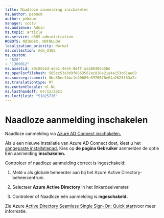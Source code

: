 ```yaml
---
title: Naadloze aanmelding inschakelen
ms.author: pebaum
author: pebaum
manager: scotv
ms.audience: Admin
ms.topic: article
ms.service: o365-administration
ROBOTS: NOINDEX, NOFOLLOW
localization_priority: Normal
ms.collection: Adm_O365
ms.custom:
- "628"
- "1300012"
ms.assetid: 80c88b2d-adb1-4e45-8eff-aaa80403b5b6
ms.openlocfilehash: 565ec53a3d9f8863562ac828e21a4a153c61ae88
ms.sourcegitcommit: 8bc60ec34bc1e40685e3976576e04a2623f63a7c
ms.translationtype: MT
ms.contentlocale: nl-NL
ms.lasthandoff: 04/15/2021
ms.locfileid: "51825726"
---
```

# <a name="how-to-enable-seamless-sso"></a>Naadloze aanmelding inschakelen

Naadloze aanmelding via [Azure AD Connect inschakelen.](https://docs.microsoft.com/azure/active-directory/connect/active-directory-aadconnect)
  
Als u een nieuwe installatie van Azure AD Connect doet, kiest u het [aangepaste installatiepad.](https://docs.microsoft.com/azure/active-directory/connect/active-directory-aadconnect-get-started-custom) Kies op **de pagina Gebruiker** aanmelden de optie Eén aanmelding **inschakelen.**
  
Controleer of naadloze aanmelding correct is ingeschakeld:
  
1. Meld u als globale beheerder aan bij het Azure Active Directory-beheercentrum. [](https://aad.portal.azure.com)

2. Selecteer **Azure Active Directory** in het linkerdeelvenster.

3. Controleer of Naadloze één aanmelding is **ingeschakeld.**

Zie Azure [Active Directory Seamless Single Sign-On: Quick start](https://docs.microsoft.com/azure/active-directory/connect/active-directory-aadconnect-sso-quick-start)voor meer informatie.
  